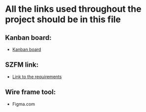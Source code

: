 # All the links used throughout the project should be in this file

## **Kanban board:**
- [Kanban board](https://trello.com/b/AXOJeYCF/bon-bon-bolt)

## **SZFM link:**
- [Link to the requirements](https://docs.google.com/document/d/1SLTerLGVVVNZYpdHiQyvoAFm2UTGbAKFHJur4bc3hjo/edit?usp=sharing)

## **Wire frame tool:**
- Figma.com
